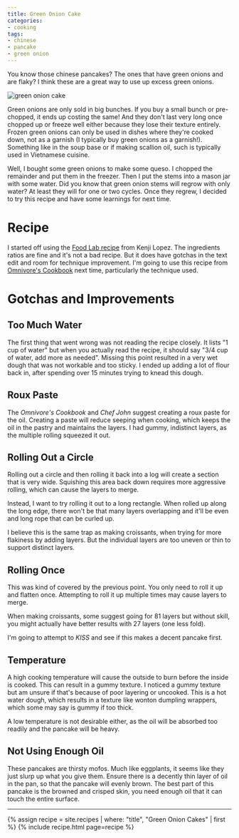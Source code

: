 ```yaml
---
title: Green Onion Cake
categories:
- cooking
tags:
- chinese
- pancake
- green onion
---
```


You know those chinese pancakes?
The ones that have green onions and are flaky?
I think these are a great way to use up excess green onions.

![green onion cake](https://www.seriouseats.com/images/20110406-food-lab-scallion-pancake-12.jpg)

Green onions are only sold in big bunches.
If you buy a small bunch or pre-chopped, it ends up costing the same!
And they don't last very long once chopped up or freeze well either because they lose their texture entirely.
Frozen green onions can only be used in dishes where they're cooked down, not as a garnish (I typically buy green onions
as a garnish!).
Something like in the soup base or if making scallion oil, such is typically used in Vietnamese cuisine.

Well, I bought some green onions to make some queso.
I chopped the remainder and put them in the freezer.
Then I put the stems into a mason jar with some water.
Did you know that green onion stems will regrow with only water?
At least they will for one or two cycles.
Once they regrew, I decided to try this recipe and have some learnings for next time.

# Recipe

I started off using the [Food Lab recipe][1] from Kenji Lopez.
The ingredients ratios are fine and it's not a bad recipe.
But it does have gotchas in the text edit and room for technique improvement.
I'm going to use this recipe from [Omnivore's Cookbook][2] next time, particularly the technique used.

[1]: https://www.seriouseats.com/recipes/2011/04/extra-flaky-scallion-pancakes-recipe.html
[2]: https://omnivorescookbook.com/chinese-scallion-pancakes/

# Gotchas and Improvements

## Too Much Water

The first thing that went wrong was not reading the recipe closely.
It lists "1 cup of water" but when you actually read the recipe, it should say "3/4 cup of water, add more as needed".
Missing this point resulted in a very wet dough that was not workable and too sticky.
I ended up adding a lot of flour back in, after spending over 15 minutes trying to knead this dough.

## Roux Paste

The _Omnivore's Cookbook_ and _Chef John_ suggest creating a roux paste for the oil.
Creating a paste will reduce seeping when cooking, which keeps the oil in the pastry and maintains the layers.
I had gummy, indistinct layers, as the multiple rolling squeezed it out.

## Rolling Out a Circle

Rolling out a circle and then rolling it back into a log will create a section that is very wide.
Squishing this area back down requires more aggressive rolling, which can cause the layers to merge.

Instead, I want to try rolling it out to a long rectangle.
When rolled up along the long edge, there won't be that many layers overlapping and it'll be even and long rope that can
be curled up.

I believe this is the same trap as making croissants, when trying for more flakiness by adding layers.
But the individual layers are too uneven or thin to support distinct layers.

## Rolling Once

This was kind of covered by the previous point.
You only need to roll it up and flatten once.
Attempting to roll it up multiple times may cause layers to merge.

When making croissants, some suggest going for 81 layers but without skill, you might actually have better results with
27 layers (one less fold).

I'm going to attempt to _KISS_ and see if this makes a decent pancake first.

## Temperature

A high cooking temperature will cause the outside to burn before the inside is cooked.
This can result in a gummy texture.
I noticed a gummy texture but am unsure if that's because of poor layering or uncooked.
This is a hot water dough, which results in a texture like wonton dumpling wrappers, which some may say is gummy if too thick.

A low temperature is not desirable either, as the oil will be absorbed too readily and the pancake will be heavy.

## Not Using Enough Oil

These pancakes are thirsty mofos.
Much like eggplants, it seems like they just slurp up what you give them.
Ensure there is a decently thin layer of oil in the pan, so that the pancake will evenly brown.
The best part of this pancake is the browned and crisped skin, you need enough oil that it can touch the entire surface.

---

{% assign recipe = site.recipes | where: "title",  "Green Onion Cakes" | first %}
{% include recipe.html page=recipe %}
